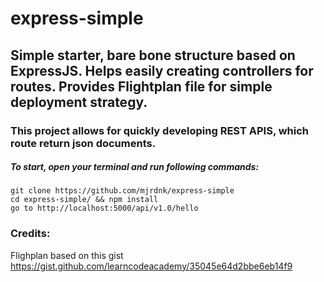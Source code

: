 # express-simple
## Simple starter, bare bone structure based on ExpressJS. Helps easily creating controllers for routes. Provides Flightplan file for simple deployment strategy.
### This project allows for quickly developing REST APIS, which route return json documents.

##### To start, open your terminal and run following commands:

```
git clone https://github.com/mjrdnk/express-simple
cd express-simple/ && npm install
go to http://localhost:5000/api/v1.0/hello
```

### Credits:
Flighplan based on this gist https://gist.github.com/learncodeacademy/35045e64d2bbe6eb14f9
